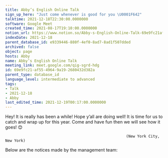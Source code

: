 ```yaml
---
title: Abby’s English Online Talk
sign_up_here: "Just come whenever is good for you \U0001F642"
talktime: 2021-12-18T22:30:00.0000000
software: Google Meet
created_time: 2021-08-17T19:10:00.0000000
notion_url: https://www.notion.so/Abby-s-English-Online-Talk-69e9fc21af5549649a192680432d382a
indexDate: 2021-12-18
parent_database_id: e9339446-880f-4ef0-8ad7-8ad1f507dded
archived: false
object: page
hosts: Abby
name: Abby’s English Online Talk
meeting_link: meet.google.com/qig-sgrd-hdg
id: 69e9fc21-af55-4964-9a19-2680432d382a
parent_type: database_id
language_level: intermediate to advanced
tags:
- Talk
- 2021-12-18
- Abby
last_edited_time: 2021-12-19T00:17:00.0000000
---
```


Hey! It is really has been a while! Hope y’all are doing well! It is time for us to catch and wrap up for this year. Come and have fun then we will see how it goes! 😊



                                                          (New York City, New York)



Below are the notices made by the management team:


